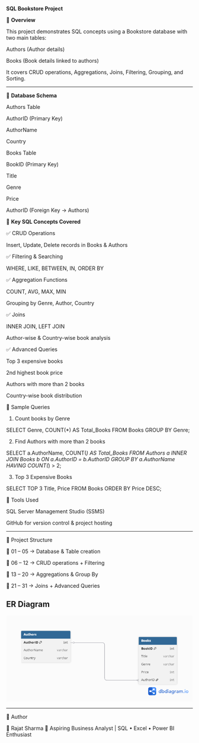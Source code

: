  **SQL Bookstore Project**

🔹 **Overview**

This project demonstrates SQL concepts using a Bookstore database with two main tables:

Authors (Author details)

Books (Book details linked to authors)


It covers CRUD operations, Aggregations, Joins, Filtering, Grouping, and Sorting.


---

🔹 **Database Schema**

Authors Table

AuthorID (Primary Key)

AuthorName

Country


Books Table

BookID (Primary Key)

Title

Genre

Price

AuthorID (Foreign Key → Authors)



🔹 **Key SQL Concepts Covered**

✅ CRUD Operations

Insert, Update, Delete records in Books & Authors


✅ Filtering & Searching

WHERE, LIKE, BETWEEN, IN, ORDER BY


✅ Aggregation Functions

COUNT, AVG, MAX, MIN

Grouping by Genre, Author, Country


✅ Joins

INNER JOIN, LEFT JOIN

Author-wise & Country-wise book analysis


✅ Advanced Queries

Top 3 expensive books

2nd highest book price

Authors with more than 2 books

Country-wise book distribution


🔹 Sample Queries

1. Count books by Genre

SELECT Genre, COUNT(*) AS Total_Books
FROM Books
GROUP BY Genre;

2. Find Authors with more than 2 books

SELECT a.AuthorName, COUNT(*) AS Total_Books
FROM Authors a
INNER JOIN Books b ON a.AuthorID = b.AuthorID
GROUP BY a.AuthorName
HAVING COUNT(*) > 2;

3. Top 3 Expensive Books

SELECT TOP 3 Title, Price
FROM Books
ORDER BY Price DESC;


🔹 Tools Used

SQL Server Management Studio (SSMS)

GitHub for version control & project hosting



---

🔹 Project Structure

📂 01 – 05 → Database & Table creation

📂 06 – 12 → CRUD operations + Filtering

📂 13 – 20 → Aggregations & Group By

📂 21 – 31 → Joins + Advanced Queries



## ER Diagram
![ER Diagram](https://github.com/rajatsharmars151/SQL-Bookstore-Project/blob/main/ER%20Diagram.png)



---

🔹 Author

👤 Rajat Sharma
📌 Aspiring Business Analyst | SQL • Excel • Power BI Enthusiast
